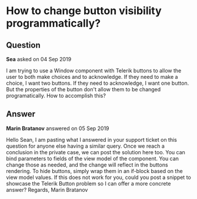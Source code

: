 # How to change button visibility programmatically?

## Question

**Sea** asked on 04 Sep 2019

I am trying to use a Window component with Telerik buttons to allow the user to both make choices and to acknowledge. If they need to make a choice, I want two buttons. If they need to acknowledge, I want one button. But the properties of the button don't allow them to be changed programatically. How to accomplish this?

## Answer

**Marin Bratanov** answered on 05 Sep 2019

Hello Sean, I am pasting what I answered in your support ticket on this question for anyone else having a similar query. Once we reach a conclusion in the private case, we can post the solution here too. You can bind parameters to fields of the view model of the component. You can change those as needed, and the change will reflect in the buttons rendering. To hide buttons, simply wrap them in an if-block based on the view model values. If this does not work for you, could you post a snippet to showcase the Telerik Button problem so I can offer a more concrete answer? Regards, Marin Bratanov
